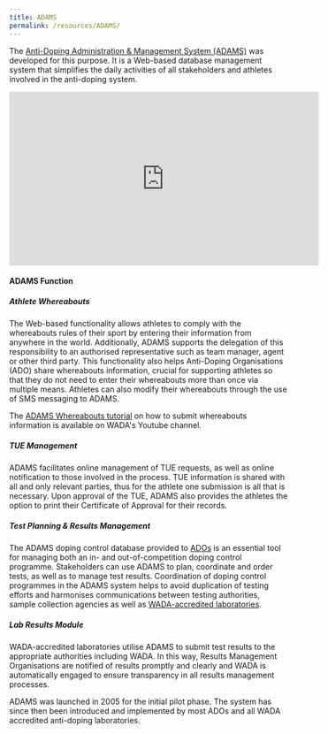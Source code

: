 ```yaml
---
title: ADAMS
permalink: /resources/ADAMS/
---
```


The [Anti-Doping Administration & Management System (ADAMS)](https://adams.wada-ama.org/adams/login.do?prompt=true) was developed for this purpose. It is a Web-based database management system that simplifies the daily activities of all stakeholders and athletes involved in the anti-doping system.

<iframe width="560" height="315" src="https://www.youtube.com/embed/bv9wdohU_vg" frameborder="0" allow="accelerometer; autoplay; encrypted-media; gyroscope; picture-in-picture" allowfullscreen></iframe>

#### **ADAMS Function**
##### Athlete Whereabouts
The Web-based functionality allows athletes to comply with the whereabouts rules of their sport by entering their information from anywhere in the world. Additionally, ADAMS supports the delegation of this responsibility to an authorised representative such as team manager, agent or other third party. This functionality also helps Anti-Doping Organisations (ADO) share whereabouts information, crucial for supporting athletes so that they do not need to enter their whereabouts more than once via multiple means. Athletes can also modify their whereabouts through the use of SMS messaging to ADAMS.

The [ADAMS Whereabouts tutorial](https://youtu.be/UmTpHy9oJc8) on how to submit whereabouts information is available on WADA's Youtube channel.

##### TUE Management
ADAMS facilitates online management of TUE requests, as well as online notification to those involved in the process. TUE information is shared with all and only relevant parties, thus for the athlete one submission is all that is necessary. Upon approval of the TUE, ADAMS also provides the athletes the option to print their Certificate of Approval for their records.

##### Test Planning & Results Management
The ADAMS doping control database provided to [ADOs](https://www.wada-ama.org/en/anti-doping-community) is an essential tool for managing both an in- and out-of-competition doping control programme. Stakeholders can use ADAMS to plan, coordinate and order tests, as well as to manage test results. Coordination of doping control programmes in the ADAMS system helps to avoid duplication of testing efforts and harmonises communications between testing authorities, sample collection agencies as well as [WADA-accredited laboratories](https://www.wada-ama.org/en/what-we-do/science-medical/laboratories).

##### Lab Results Module
WADA-accredited laboratories utilise ADAMS to submit test results to the appropriate authorities including WADA. In this way, Results Management Organisations are notified of results promptly and clearly and WADA is automatically engaged to ensure transparency in all results management processes.

ADAMS was launched in 2005 for the initial pilot phase. The system has since then been introduced and implemented by most ADOs and all WADA accredited anti-doping laboratories.